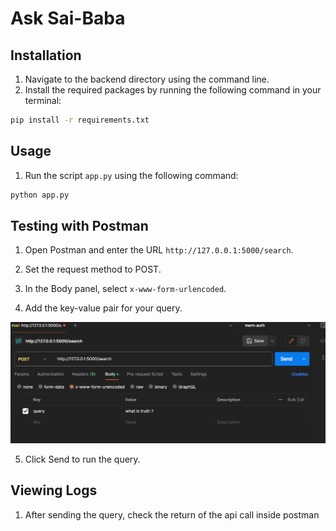 # Ask Sai-Baba

## Installation

1. Navigate to the backend directory using the command line.
2. Install the required packages by running the following command in your terminal:

```bash
pip install -r requirements.txt
```

## Usage

1. Run the script `app.py` using the following command:

```bash
python app.py
```

## Testing with Postman

1. Open Postman and enter the URL `http://127.0.0.1:5000/search`.

2. Set the request method to POST.

3. In the Body panel, select `x-www-form-urlencoded`.

4. Add the key-value pair for your query.

![Postman Body Panel](postmantest.png)

5. Click Send to run the query.

## Viewing Logs

1. After sending the query, check the return of the api call inside postman
